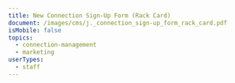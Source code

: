 ```yaml
---
title: New Connection Sign-Up Form (Rack Card)
document: /images/cms/j._connection_sign-up_form_rack_card.pdf
isMobile: false
topics:
  - connection-management
  - marketing
userTypes:
  - staff
---
```

